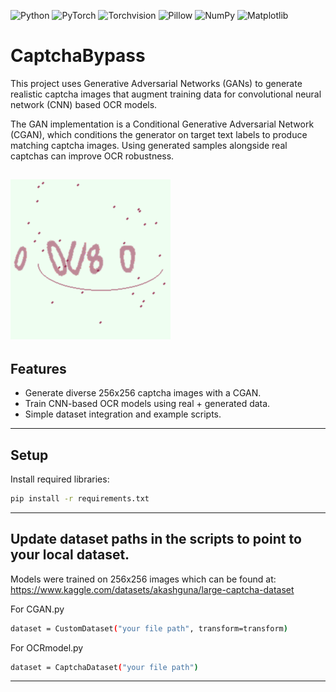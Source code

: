 ![Python](https://img.shields.io/badge/Python-3.9+-blue.svg)
![PyTorch](https://img.shields.io/badge/PyTorch-Framework-red.svg)
![Torchvision](https://img.shields.io/badge/Torchvision-Transforms-orange.svg)
![Pillow](https://img.shields.io/badge/Pillow-Image%20Processing-green.svg)
![NumPy](https://img.shields.io/badge/NumPy-Numerical-yellow.svg)
![Matplotlib](https://img.shields.io/badge/Matplotlib-Visualization-lightgrey.svg)
# CaptchaBypass



This project uses Generative Adversarial Networks (GANs) to generate realistic captcha images that augment training data for convolutional neural network (CNN) based OCR models.

The GAN implementation is a Conditional Generative Adversarial Network (CGAN), which conditions the generator on target text labels to produce matching captcha images. Using generated samples alongside real captchas can improve OCR robustness.

![Generated Captcha](./assets/captcha_example.png)
---

## Features
- Generate diverse 256x256 captcha images with a CGAN.
- Train CNN-based OCR models using real + generated data.
- Simple dataset integration and example scripts.

---

## Setup
Install required libraries:

```bash
pip install -r requirements.txt
```
---

## Update dataset paths in the scripts to point to your local dataset.

Models were trained on 256x256 images which can be found at: 
https://www.kaggle.com/datasets/akashguna/large-captcha-dataset


For CGAN.py 
```bash
dataset = CustomDataset("your file path", transform=transform)
```

For OCRmodel.py
```bash
dataset = CaptchaDataset("your file path")
```
---



